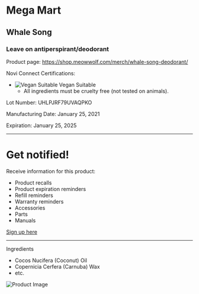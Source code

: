 # Mega Mart
## Whale Song
### Leave on antiperspirant/deodorant

Product page: https://shop.meowwolf.com/merch/whale-song-deodorant/

Novi Connect Certifications:
* ![Vegan Suitable](https://res.cloudinary.com/novi-connect/image/upload/f_auto/q_auto/c_fit,h_32,w_32/v1/policies/85_policy?_a=ATAABAA0) Vegan Suitable
  * All ingredients must be cruelty free (not tested on animals).

Lot Number:
UHLPJRF79UVAQPKO

Manufacturing Date:
January 25, 2021

Expiration:
January 25, 2025

***

# Get notified!
Receive information for this product:
* Product recalls
* Product expiration reminders
* Refill reminders
* Warranty reminders
* Accessories
* Parts
* Manuals

[Sign up here](#)

***
Ingredients
* Cocos Nucifera (Coconut) Oil
* Copernicia Cerfera (Carnuba) Wax
* etc.

![Product Image](https://shop.meowwolf.com/wp-content/uploads/sites/3/2021/02/DSC_5588.jpg)
